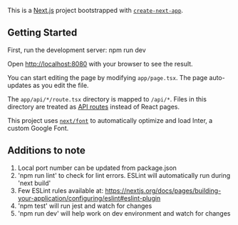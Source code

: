 This is a [Next.js](https://nextjs.org/) project bootstrapped with [`create-next-app`](https://github.com/vercel/next.js/tree/canary/packages/create-next-app).

## Getting Started

First, run the development server: npm run dev

Open [http://localhost:8080](http://localhost:8080) with your browser to see the result.

You can start editing the page by modifying `app/page.tsx`. The page auto-updates as you edit the file.

The `app/api/*/route.tsx` directory is mapped to `/api/*`. Files in this directory are treated as [API routes](https://nextjs.org/docs/api-routes/introduction) instead of React pages.

This project uses [`next/font`](https://nextjs.org/docs/basic-features/font-optimization) to automatically optimize and load Inter, a custom Google Font.

## Additions to note

1. Local port number can be updated from package.json
2. 'npm run lint' to check for lint errors. ESLint will automatically run during 'next build'
3. Few ESLint rules available at: https://nextjs.org/docs/pages/building-your-application/configuring/eslint#eslint-plugin
4. 'npm test' will run jest and watch for changes
5. 'npm run dev' will help work on dev environment and watch for changes